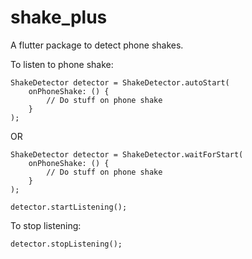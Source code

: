 # shake_plus

A flutter package to detect phone shakes.

To listen to phone shake:

    ShakeDetector detector = ShakeDetector.autoStart(
        onPhoneShake: () {
            // Do stuff on phone shake
        }
    );

OR

    ShakeDetector detector = ShakeDetector.waitForStart(
        onPhoneShake: () {
            // Do stuff on phone shake
        }
    );
    
    detector.startListening();

To stop listening:

    detector.stopListening();
